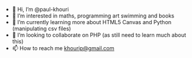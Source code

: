 - 👋 Hi, I’m @paul-khouri
- 👀 I’m interested in maths, programming art swimming and books
- 🌱 I’m currently learning more about HTML5 Canvas and Python (manipulating csv files)
- 💞️ I’m looking to collaborate on PHP (as still need to learn much about this)
- 📫 How to reach me khourip@gmail.com

<!---
paul-khouri/paul-khouri is a ✨ special ✨ repository because its `README.md` (this file) appears on your GitHub profile.
You can click the Preview link to take a look at your changes.
--->
